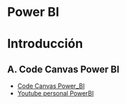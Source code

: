 # Power BI

# Introducción
## A. Code Canvas Power BI
- [Code Canvas Power_BI](https://docs.google.com/presentation/d/1Ajv443VrFU6ks8x-0YY5-cEBpvB_4swAX5_pQSWuYmg/edit#slide=id.g1c9ad9ef6e5_0_6)
- [Youtube personal PowerBI](https://www.youtube.com/playlist?list=PLrJvjnSL5aF6K_FIHCQhSkplSvw_wUXzI)
